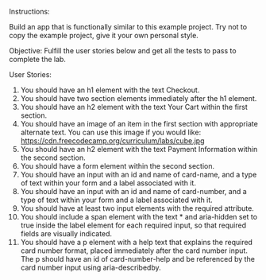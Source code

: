 Instructions:

Build an app that is functionally similar to this example project. Try not to copy the example project, give it your own personal style.

Objective: Fulfill the user stories below and get all the tests to pass to complete the lab.

User Stories:

1. You should have an h1 element with the text Checkout.
2. You should have two section elements immediately after the h1 element.
3. You should have an h2 element with the text Your Cart within the first section.
4. You should have an image of an item in the first section with appropriate alternate text. You can use this image if you would like: https://cdn.freecodecamp.org/curriculum/labs/cube.jpg
5. You should have an h2 element with the text Payment Information within the second section.
6. You should have a form element within the second section.
7. You should have an input with an id and name of card-name, and a type of text within your form and a label associated with it.
8. You should have an input with an id and name of card-number, and a type of text within your form and a label associated with it.
9. You should have at least two input elements with the required attribute.
10. You should include a span element with the text * and aria-hidden set to true inside the label element for each required input, so that required fields are visually indicated.
11. You should have a p element with a help text that explains the required card number format, placed immediately after the card number input. The p should have an id of card-number-help and be referenced by the card number input using aria-describedby.